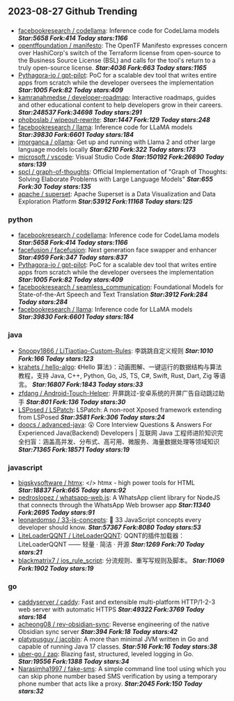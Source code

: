 ## 2023-08-27 Github Trending

### 
* [facebookresearch / codellama](https://github.com/facebookresearch/codellama): Inference code for CodeLlama models ***Star:5658 Fork:414 Today stars:1166***
* [opentffoundation / manifesto](https://github.com/opentffoundation/manifesto): The OpenTF Manifesto expresses concern over HashiCorp's switch of the Terraform license from open-source to the Business Source License (BSL) and calls for the tool's return to a truly open-source license. ***Star:4036 Fork:663 Today stars:1165***
* [Pythagora-io / gpt-pilot](https://github.com/Pythagora-io/gpt-pilot): PoC for a scalable dev tool that writes entire apps from scratch while the developer oversees the implementation ***Star:1005 Fork:82 Today stars:409***
* [kamranahmedse / developer-roadmap](https://github.com/kamranahmedse/developer-roadmap): Interactive roadmaps, guides and other educational content to help developers grow in their careers. ***Star:248537 Fork:34698 Today stars:291***
* [phoboslab / wipeout-rewrite](https://github.com/phoboslab/wipeout-rewrite):  ***Star:1447 Fork:129 Today stars:248***
* [facebookresearch / llama](https://github.com/facebookresearch/llama): Inference code for LLaMA models ***Star:39830 Fork:6601 Today stars:184***
* [jmorganca / ollama](https://github.com/jmorganca/ollama): Get up and running with Llama 2 and other large language models locally ***Star:6210 Fork:322 Today stars:173***
* [microsoft / vscode](https://github.com/microsoft/vscode): Visual Studio Code ***Star:150192 Fork:26690 Today stars:139***
* [spcl / graph-of-thoughts](https://github.com/spcl/graph-of-thoughts): Official Implementation of "Graph of Thoughts: Solving Elaborate Problems with Large Language Models" ***Star:655 Fork:30 Today stars:135***
* [apache / superset](https://github.com/apache/superset): Apache Superset is a Data Visualization and Data Exploration Platform ***Star:53912 Fork:11168 Today stars:125***

### python
* [facebookresearch / codellama](https://github.com/facebookresearch/codellama): Inference code for CodeLlama models ***Star:5658 Fork:414 Today stars:1166***
* [facefusion / facefusion](https://github.com/facefusion/facefusion): Next generation face swapper and enhancer ***Star:4959 Fork:347 Today stars:837***
* [Pythagora-io / gpt-pilot](https://github.com/Pythagora-io/gpt-pilot): PoC for a scalable dev tool that writes entire apps from scratch while the developer oversees the implementation ***Star:1005 Fork:82 Today stars:409***
* [facebookresearch / seamless_communication](https://github.com/facebookresearch/seamless_communication): Foundational Models for State-of-the-Art Speech and Text Translation ***Star:3912 Fork:284 Today stars:284***
* [facebookresearch / llama](https://github.com/facebookresearch/llama): Inference code for LLaMA models ***Star:39830 Fork:6601 Today stars:184***

### java
* [Snoopy1866 / LiTiaotiao-Custom-Rules](https://github.com/Snoopy1866/LiTiaotiao-Custom-Rules): 李跳跳自定义规则 ***Star:1010 Fork:166 Today stars:123***
* [krahets / hello-algo](https://github.com/krahets/hello-algo): 《Hello 算法》：动画图解、一键运行的数据结构与算法教程，支持 Java, C++, Python, Go, JS, TS, C#, Swift, Rust, Dart, Zig 等语言。 ***Star:16807 Fork:1843 Today stars:33***
* [zfdang / Android-Touch-Helper](https://github.com/zfdang/Android-Touch-Helper): 开屏跳过-安卓系统的开屏广告自动跳过助手 ***Star:801 Fork:136 Today stars:30***
* [LSPosed / LSPatch](https://github.com/LSPosed/LSPatch): LSPatch: A non-root Xposed framework extending from LSPosed ***Star:3581 Fork:306 Today stars:24***
* [doocs / advanced-java](https://github.com/doocs/advanced-java): 😮 Core Interview Questions & Answers For Experienced Java(Backend) Developers | 互联网 Java 工程师进阶知识完全扫盲：涵盖高并发、分布式、高可用、微服务、海量数据处理等领域知识 ***Star:71365 Fork:18571 Today stars:19***

### javascript
* [bigskysoftware / htmx](https://github.com/bigskysoftware/htmx): </> htmx - high power tools for HTML ***Star:18837 Fork:665 Today stars:92***
* [pedroslopez / whatsapp-web.js](https://github.com/pedroslopez/whatsapp-web.js): A WhatsApp client library for NodeJS that connects through the WhatsApp Web browser app ***Star:11340 Fork:2695 Today stars:91***
* [leonardomso / 33-js-concepts](https://github.com/leonardomso/33-js-concepts): 📜 33 JavaScript concepts every developer should know. ***Star:57367 Fork:8080 Today stars:53***
* [LiteLoaderQQNT / LiteLoaderQQNT](https://github.com/LiteLoaderQQNT/LiteLoaderQQNT): QQNT的插件加载器：LiteLoaderQQNT —— 轻量 · 简洁 · 开源 ***Star:1269 Fork:70 Today stars:21***
* [blackmatrix7 / ios_rule_script](https://github.com/blackmatrix7/ios_rule_script): 分流规则、重写写规则及脚本。 ***Star:11069 Fork:1902 Today stars:19***

### go
* [caddyserver / caddy](https://github.com/caddyserver/caddy): Fast and extensible multi-platform HTTP/1-2-3 web server with automatic HTTPS ***Star:49322 Fork:3769 Today stars:184***
* [acheong08 / rev-obsidian-sync](https://github.com/acheong08/rev-obsidian-sync): Reverse engineering of the native Obsidian sync server ***Star:394 Fork:18 Today stars:42***
* [platypusguy / jacobin](https://github.com/platypusguy/jacobin): A more than minimal JVM written in Go and capable of running Java 17 classes. ***Star:516 Fork:16 Today stars:38***
* [uber-go / zap](https://github.com/uber-go/zap): Blazing fast, structured, leveled logging in Go. ***Star:19556 Fork:1388 Today stars:34***
* [Narasimha1997 / fake-sms](https://github.com/Narasimha1997/fake-sms): A simple command line tool using which you can skip phone number based SMS verification by using a temporary phone number that acts like a proxy. ***Star:2045 Fork:150 Today stars:32***
